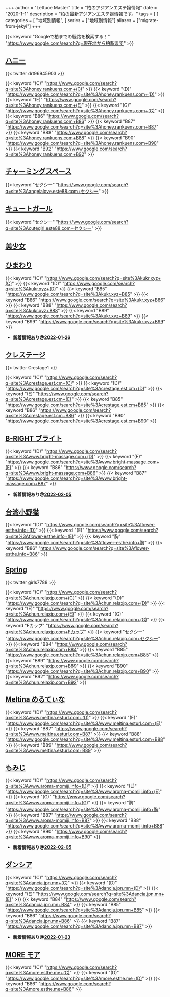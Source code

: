 +++
author = "Lettuce Master"
title = "柏のアジアンエステ嬢情報"
date = "2020-1-1"
description = "柏の最新アジアンエステ嬢情報です。"
tags = [
]
categories = [
    "地域別情報",
]
series = ["地域別情報"]
aliases = ["migrate-from-jekyl"]
+++

{{< keyword "Googleで柏までの経路を検索する！" "https://www.google.com/search?q=現在地から柏駅まで" >}}

## [ハニー](http://honey.rankuens.com/)


{{< twitter drt96945903 >}}

{{< keyword "(C)" "https://www.google.com/search?q=site%3Ahoney.rankuens.com+(C)" >}} {{< keyword "(D)" "https://www.google.com/search?q=site%3Ahoney.rankuens.com+(D)" >}} {{< keyword "(E)" "https://www.google.com/search?q=site%3Ahoney.rankuens.com+(E)" >}} {{< keyword "(G)" "https://www.google.com/search?q=site%3Ahoney.rankuens.com+(G)" >}} {{< keyword "B86" "https://www.google.com/search?q=site%3Ahoney.rankuens.com+B86" >}} {{< keyword "B87" "https://www.google.com/search?q=site%3Ahoney.rankuens.com+B87" >}} {{< keyword "B88" "https://www.google.com/search?q=site%3Ahoney.rankuens.com+B88" >}} {{< keyword "B90" "https://www.google.com/search?q=site%3Ahoney.rankuens.com+B90" >}} {{< keyword "B92" "https://www.google.com/search?q=site%3Ahoney.rankuens.com+B92" >}} 

## [チャーミングスペース](http://angelalove.este88.com/)
{{< keyword "セクシー" "https://www.google.com/search?q=site%3Aangelalove.este88.com+セクシー" >}} 

## [キュートガール](http://cutegirl.este88.com/)
{{< keyword "セクシー" "https://www.google.com/search?q=site%3Acutegirl.este88.com+セクシー" >}} 

## [美少女](http://olth2.xyz/)


## [ひまわり](http://kukr.xyz/)
{{< keyword "(C)" "https://www.google.com/search?q=site%3Akukr.xyz+(C)" >}} {{< keyword "(D)" "https://www.google.com/search?q=site%3Akukr.xyz+(D)" >}} {{< keyword "B85" "https://www.google.com/search?q=site%3Akukr.xyz+B85" >}} {{< keyword "B86" "https://www.google.com/search?q=site%3Akukr.xyz+B86" >}} {{< keyword "B88" "https://www.google.com/search?q=site%3Akukr.xyz+B88" >}} {{< keyword "B89" "https://www.google.com/search?q=site%3Akukr.xyz+B89" >}} {{< keyword "B99" "https://www.google.com/search?q=site%3Akukr.xyz+B99" >}} 

- **新着情報あり@[2022-01-26](/post/2022-01-26)**
## [クレステージ](https://crestage.est.cm/)


{{< twitter Crestage1 >}}

{{< keyword "(C)" "https://www.google.com/search?q=site%3Acrestage.est.cm+(C)" >}} {{< keyword "(D)" "https://www.google.com/search?q=site%3Acrestage.est.cm+(D)" >}} {{< keyword "(E)" "https://www.google.com/search?q=site%3Acrestage.est.cm+(E)" >}} {{< keyword "B85" "https://www.google.com/search?q=site%3Acrestage.est.cm+B85" >}} {{< keyword "B86" "https://www.google.com/search?q=site%3Acrestage.est.cm+B86" >}} {{< keyword "B90" "https://www.google.com/search?q=site%3Acrestage.est.cm+B90" >}} 

## [B-RIGHT ブライト](http://www.bright-massage.com/)
{{< keyword "(D)" "https://www.google.com/search?q=site%3Awww.bright-massage.com+(D)" >}} {{< keyword "(E)" "https://www.google.com/search?q=site%3Awww.bright-massage.com+(E)" >}} {{< keyword "B86" "https://www.google.com/search?q=site%3Awww.bright-massage.com+B86" >}} {{< keyword "B87" "https://www.google.com/search?q=site%3Awww.bright-massage.com+B87" >}} 

- **新着情報あり@[2022-02-05](/post/2022-02-05)**
## [台湾小野猫](http://flower-esthe.info/)
{{< keyword "(D)" "https://www.google.com/search?q=site%3Aflower-esthe.info+(D)" >}} {{< keyword "(E)" "https://www.google.com/search?q=site%3Aflower-esthe.info+(E)" >}} {{< keyword "胸" "https://www.google.com/search?q=site%3Aflower-esthe.info+胸" >}} {{< keyword "B86" "https://www.google.com/search?q=site%3Aflower-esthe.info+B86" >}} 

## [Spring](http://chun.relaxjp.com/)


{{< twitter girls7788 >}}

{{< keyword "(C)" "https://www.google.com/search?q=site%3Achun.relaxjp.com+(C)" >}} {{< keyword "(D)" "https://www.google.com/search?q=site%3Achun.relaxjp.com+(D)" >}} {{< keyword "(E)" "https://www.google.com/search?q=site%3Achun.relaxjp.com+(E)" >}} {{< keyword "(G)" "https://www.google.com/search?q=site%3Achun.relaxjp.com+(G)" >}} {{< keyword "Fカップ" "https://www.google.com/search?q=site%3Achun.relaxjp.com+Fカップ" >}} {{< keyword "セクシー" "https://www.google.com/search?q=site%3Achun.relaxjp.com+セクシー" >}} {{< keyword "B84" "https://www.google.com/search?q=site%3Achun.relaxjp.com+B84" >}} {{< keyword "B85" "https://www.google.com/search?q=site%3Achun.relaxjp.com+B85" >}} {{< keyword "B89" "https://www.google.com/search?q=site%3Achun.relaxjp.com+B89" >}} {{< keyword "B90" "https://www.google.com/search?q=site%3Achun.relaxjp.com+B90" >}} {{< keyword "B92" "https://www.google.com/search?q=site%3Achun.relaxjp.com+B92" >}} 

## [Meltina めるてぃな](http://www.meltina.esturl.com/)
{{< keyword "(D)" "https://www.google.com/search?q=site%3Awww.meltina.esturl.com+(D)" >}} {{< keyword "(E)" "https://www.google.com/search?q=site%3Awww.meltina.esturl.com+(E)" >}} {{< keyword "B87" "https://www.google.com/search?q=site%3Awww.meltina.esturl.com+B87" >}} {{< keyword "B88" "https://www.google.com/search?q=site%3Awww.meltina.esturl.com+B88" >}} {{< keyword "B89" "https://www.google.com/search?q=site%3Awww.meltina.esturl.com+B89" >}} 

## [もみじ](http://www.aroma-momiji.info/)
{{< keyword "(D)" "https://www.google.com/search?q=site%3Awww.aroma-momiji.info+(D)" >}} {{< keyword "(E)" "https://www.google.com/search?q=site%3Awww.aroma-momiji.info+(E)" >}} {{< keyword "(G)" "https://www.google.com/search?q=site%3Awww.aroma-momiji.info+(G)" >}} {{< keyword "胸" "https://www.google.com/search?q=site%3Awww.aroma-momiji.info+胸" >}} {{< keyword "B87" "https://www.google.com/search?q=site%3Awww.aroma-momiji.info+B87" >}} {{< keyword "B88" "https://www.google.com/search?q=site%3Awww.aroma-momiji.info+B88" >}} {{< keyword "B90" "https://www.google.com/search?q=site%3Awww.aroma-momiji.info+B90" >}} 

- **新着情報あり@[2022-02-05](/post/2022-02-05)**
## [ダンシア](http://dancia.jpn.mn/)
{{< keyword "(C)" "https://www.google.com/search?q=site%3Adancia.jpn.mn+(C)" >}} {{< keyword "(D)" "https://www.google.com/search?q=site%3Adancia.jpn.mn+(D)" >}} {{< keyword "(E)" "https://www.google.com/search?q=site%3Adancia.jpn.mn+(E)" >}} {{< keyword "B84" "https://www.google.com/search?q=site%3Adancia.jpn.mn+B84" >}} {{< keyword "B85" "https://www.google.com/search?q=site%3Adancia.jpn.mn+B85" >}} {{< keyword "B86" "https://www.google.com/search?q=site%3Adancia.jpn.mn+B86" >}} {{< keyword "B87" "https://www.google.com/search?q=site%3Adancia.jpn.mn+B87" >}} 

- **新着情報あり@[2022-01-23](/post/2022-01-23)**
## [MORE モア](http://more.esthe.me/)
{{< keyword "(C)" "https://www.google.com/search?q=site%3Amore.esthe.me+(C)" >}} {{< keyword "(D)" "https://www.google.com/search?q=site%3Amore.esthe.me+(D)" >}} {{< keyword "B86" "https://www.google.com/search?q=site%3Amore.esthe.me+B86" >}} 

